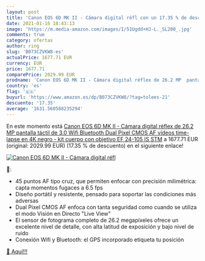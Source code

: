 ```yaml
---
layout: post
title: 'Canon EOS 6D MK II - Cámara digital réfl con un 17.35 % de descuento'
date: 2021-01-16 18:43:13
image: 'https://m.media-amazon.com/images/I/51Ugdd+HJ-L._SL200_.jpg'
comments: true
category: ofertas
author: ring
slug: 'B073CZVKW8-es'
actualPrice: 1677.71 EUR
currency: EUR
price: 1677.71
comparePrice: 2029.99 EUR
prodname: 'Canon EOS 6D MK II - Cámara digital réflex de 26.2 MP  pantalla táctil de 3.0    Wifi  Bluetooth  Dual Pixel CMOS AF  vídeos time-lapse en 4K  negro - kit cuerpo con objetivo EF 24-105 IS STM'
country: 'es'
flag: '🇪🇸'
buyurl: 'https://www.amazon.es/dp/B073CZVKW8/?tag=tolees-21'
descuento: '17.35'
average: '1631.560588235294'
---
```


En este momento está [Canon EOS 6D MK II - Cámara digital réflex de 26.2 MP  pantalla táctil de 3.0    Wifi  Bluetooth  Dual Pixel CMOS AF  vídeos time-lapse en 4K  negro - kit cuerpo con objetivo EF 24-105 IS STM](https://www.amazon.es/dp/B073CZVKW8/?tag=tolees-21) a 1677.71 EUR (original: 2029.99 EUR) (17.35 %  de descuento) en el siguiente enlace!

[![Canon EOS 6D MK II - Cámara digital réfl](https://m.media-amazon.com/images/I/51Ugdd+HJ-L._SL200_.jpg)](https://www.amazon.es/dp/B073CZVKW8/?tag=tolees-21)

🔎:

- 45 puntos AF tipo cruz, que permiten enfocar con precisión milimétrica: capta momentos fugaces a 6.5 fps
- Diseño portátil y resistente, pensado para soportar las condiciones más adversas
- Dual Pixel CMOS AF enfoca con tanta seguridad como cuando se utiliza el modo Visión en Directo "Live View"
- El sensor de fotograma completo de 26.2 megapíxeles ofrece un excelente nivel de detalle, con alta latitud de exposición y bajo nivel de ruido
- Conexión Wifi y Bluetooth: el GPS incorporado etiqueta tu posición

[🛒 Aquí!!!](https://www.amazon.es/dp/B073CZVKW8/?tag=tolees-21)
